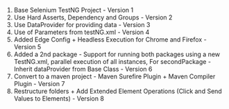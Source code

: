 1) Base Selenium TestNG Project - Version 1
2) Use Hard Asserts, Dependency and Groups - Version 2
3) Use DataProvider for providing data - Version 3
4) Use of Parameters from testNG.xml - Version 4
5) Added Edge Config + Headless Execution for Chrome and Firefox - Version 5
6) Added a 2nd package - Support for running both packages using a new TestNG.xml, parallel execution of all instances, For secondPackage - Inherit dataProvider from Base Class -    Version 6
7) Convert to a maven project - Maven Surefire Plugin + Maven Compiler Plugin - Version 7
8) Restructure folders + Add Extended Element Operations (Click and Send Values to Elements) - Version 8
